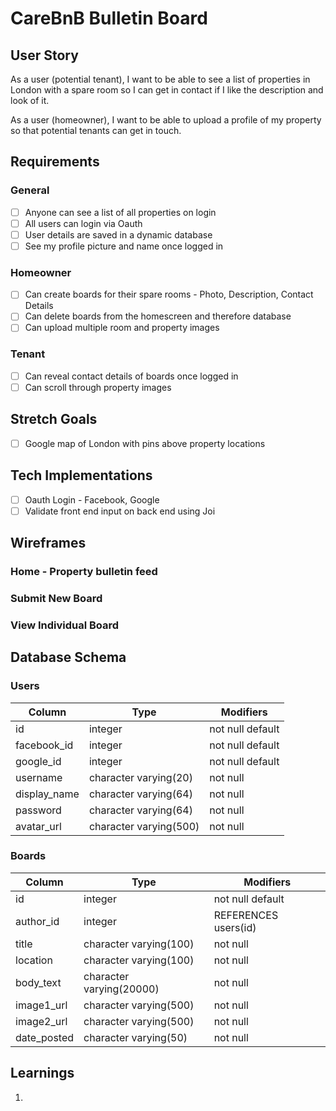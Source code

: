 # CareBnB Bulletin Board

## User Story
As a user (potential tenant), I want to be able to see a list of properties in London with a spare room so I can get in contact if I like the description and look of it.

As a user (homeowner), I want to be able to upload a profile of my property so that potential tenants can get in touch.

## Requirements

### General
- [ ] Anyone can see a list of all properties on login
- [ ] All users can login via Oauth 
- [ ] User details are saved in a dynamic database
- [ ] See my profile picture and name once logged in

### Homeowner
- [ ] Can create boards for their spare rooms - Photo, Description, Contact Details
- [ ] Can delete boards from the homescreen and therefore database
- [ ] Can upload multiple room and property images

### Tenant
- [ ] Can reveal contact details of boards once logged in
- [ ] Can scroll through property images

## Stretch Goals
- [ ] Google map of London with pins above property locations

## Tech Implementations
- [ ] Oauth Login - Facebook, Google
- [ ] Validate front end input on back end using Joi

## Wireframes

### Home - Property bulletin feed
### Submit New Board 
### View Individual Board

## Database Schema

### Users
Column | Type | Modifiers
--- | --- | ---
id | integer | not null default
facebook_id | integer | not null default
google_id | integer | not null default
username | character varying(20) | not null
display_name | character varying(64) | not null
password | character varying(64) | not null
avatar_url | character varying(500) | not null

### Boards
Column | Type | Modifiers
--- | --- | ---
id | integer | not null default
author_id | integer | REFERENCES users(id)
title | character varying(100) | not null
location | character varying(100) | not null
body_text | character varying(20000) | not null
image1_url | character varying(500) | not null
image2_url | character varying(500) | not null
date_posted | character varying(50) | not null

## Learnings

1.  

